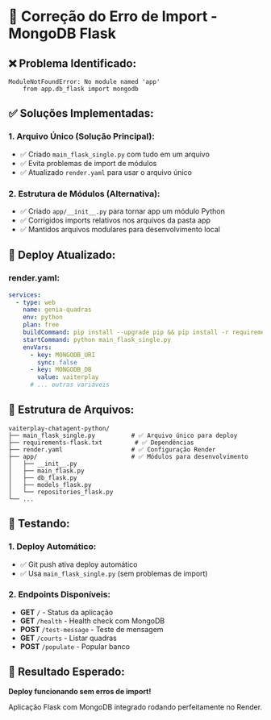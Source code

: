 # 🔧 Correção do Erro de Import - MongoDB Flask

## ❌ **Problema Identificado:**

```
ModuleNotFoundError: No module named 'app'
    from app.db_flask import mongodb
```

## ✅ **Soluções Implementadas:**

### **1. Arquivo Único (Solução Principal):**

- ✅ Criado `main_flask_single.py` com tudo em um arquivo
- ✅ Evita problemas de import de módulos
- ✅ Atualizado `render.yaml` para usar o arquivo único

### **2. Estrutura de Módulos (Alternativa):**

- ✅ Criado `app/__init__.py` para tornar app um módulo Python
- ✅ Corrigidos imports relativos nos arquivos da pasta app
- ✅ Mantidos arquivos modulares para desenvolvimento local

## 🚀 **Deploy Atualizado:**

### **render.yaml:**

```yaml
services:
  - type: web
    name: genia-quadras
    env: python
    plan: free
    buildCommand: pip install --upgrade pip && pip install -r requirements-flask.txt
    startCommand: python main_flask_single.py
    envVars:
      - key: MONGODB_URI
        sync: false
      - key: MONGODB_DB
        value: vaiterplay
      # ... outras variáveis
```

## 📁 **Estrutura de Arquivos:**

```
vaiterplay-chatagent-python/
├── main_flask_single.py          # ✅ Arquivo único para deploy
├── requirements-flask.txt         # ✅ Dependências
├── render.yaml                   # ✅ Configuração Render
├── app/                          # ✅ Módulos para desenvolvimento
│   ├── __init__.py
│   ├── main_flask.py
│   ├── db_flask.py
│   ├── models_flask.py
│   └── repositories_flask.py
└── ...
```

## 🧪 **Testando:**

### **1. Deploy Automático:**

- ✅ Git push ativa deploy automático
- ✅ Usa `main_flask_single.py` (sem problemas de import)

### **2. Endpoints Disponíveis:**

- **GET** `/` - Status da aplicação
- **GET** `/health` - Health check com MongoDB
- **POST** `/test-message` - Teste de mensagem
- **GET** `/courts` - Listar quadras
- **POST** `/populate` - Popular banco

## 🎯 **Resultado Esperado:**

**Deploy funcionando sem erros de import!**

Aplicação Flask com MongoDB integrado rodando perfeitamente no Render.
